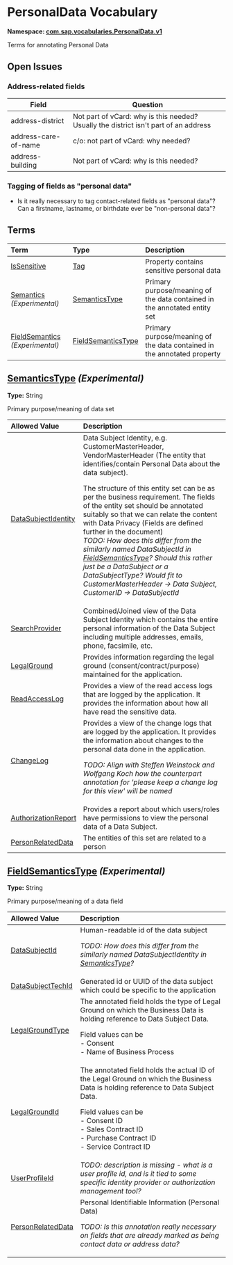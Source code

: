 # PersonalData Vocabulary
**Namespace: [com.sap.vocabularies.PersonalData.v1](PersonalData.xml)**

Terms for annotating Personal Data


## Open Issues

### Address-related fields        

Field | Question
------|---------
address-district | Not part of vCard: why is this needed? Usually the district isn't part of an address
address-care-of-name | c/o: not part of vCard: why needed?
address-building | Not part of vCard: why is this needed?

### Tagging of fields as "personal data"

- Is it really necessary to tag contact-related fields as "personal data"? Can a firstname, lastname, or birthdate ever be "non-personal data"?
        


## Terms

Term|Type|Description
:---|:---|:----------
[IsSensitive](PersonalData.xml#L51)|[Tag](https://github.com/oasis-tcs/odata-vocabularies/blob/master/vocabularies/Org.OData.Core.V1.md#Tag)|<a name="IsSensitive"></a>Property contains sensitive personal data
[Semantics](PersonalData.xml#L55) *(Experimental)*|[SemanticsType](#SemanticsType)|<a name="Semantics"></a>Primary purpose/meaning of the data contained in the annotated entity set
[FieldSemantics](PersonalData.xml#L110) *(Experimental)*|[FieldSemanticsType](#FieldSemanticsType)|<a name="FieldSemantics"></a>Primary purpose/meaning of the data contained in the annotated property

## <a name="SemanticsType"></a>[SemanticsType](PersonalData.xml#L59) *(Experimental)*
**Type:** String

Primary purpose/meaning of data set

Allowed Value|Description
:------------|:----------
[DataSubjectIdentity](PersonalData.xml#L64)|Data Subject Identity, e.g. CustomerMasterHeader, VendorMasterHeader (The entity that identifies/contain Personal Data about the data subject).<p>The structure of this entity set can be as per the business requirement.  The fields of the entity set should be annotated suitably so that we can relate the content with Data Privacy (Fields are defined further in the document)<br/>*TODO: How does this differ from the similarly named DataSubjectId in [FieldSemanticsType](#FieldSemanticsType)? Should this rather just be a DataSubject or a DataSubjectType? Would fit to CustomerMasterHeader -> Data Subject, CustomerID -> DataSubjectId*                 </p>
[SearchProvider](PersonalData.xml#L75)|Combined/Joined view of the Data Subject Identity which contains the entire personal information of the Data Subject including multiple addresses, emails, phone, facsimile, etc.
[LegalGround](PersonalData.xml#L80)|Provides information regarding the legal ground (consent/contract/purpose) maintained for the application.
[ReadAccessLog](PersonalData.xml#L85)|Provides a view of the read access logs that are logged by the application. It provides the information about how all have read the sensitive data.
[ChangeLog](PersonalData.xml#L90)|Provides a view of the change logs that are logged by the application. It provides the information about changes to the personal data done in the application.<p>*TODO: Align with Steffen Weinstock and Wolfgang Koch how the counterpart annotation for 'please keep a change log for this view' will be named*</p>
[AuthorizationReport](PersonalData.xml#L97)|Provides a report about which users/roles have permissions to view the personal data of a Data Subject.
[PersonRelatedData](PersonalData.xml#L102)|The entities of this set are related to a person

## <a name="FieldSemanticsType"></a>[FieldSemanticsType](PersonalData.xml#L114) *(Experimental)*
**Type:** String

Primary purpose/meaning of a data field

Allowed Value|Description
:------------|:----------
[DataSubjectId](PersonalData.xml#L119)|Human-readable id of the data subject<p>*TODO: How does this differ from the similarly named DataSubjectIdentity in [SemanticsType](#SemanticsType)?*</p>
[DataSubjectTechId](PersonalData.xml#L125)|Generated id or UUID of the data subject which could be specific to the application
[LegalGroundType](PersonalData.xml#L129)|The annotated field holds the type of Legal Ground on which the Business Data is holding reference to Data Subject Data.<p>Field values can be<br/>                - Consent<br/>                - Name of Business Process                 </p>
[LegalGroundId](PersonalData.xml#L142)|The annotated field holds the actual ID of the Legal Ground on which the Business Data is holding reference to Data Subject Data.<p>Field values can be<br/>                - Consent ID<br/>                - Sales Contract ID<br/>                - Purchase Contract ID<br/>                - Service Contract ID                 </p>
[UserProfileId](PersonalData.xml#L159)|*TODO: description is missing - what is a user profile id, and is it tied to some specific identity provider or authorization management tool?*
[PersonRelatedData](PersonalData.xml#L164)|Personal Identifiable Information (Personal Data)<p>*TODO: Is this annotation really necessary on fields that are already marked as being contact data or address data?*</p>
